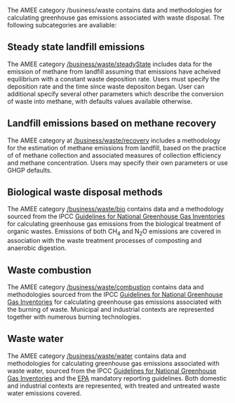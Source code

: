 The AMEE category /business/waste contains data and methodologies for
calculating greenhouse gas emissions associated with waste disposal. The
following subcategories are avaliable:

## Steady state landfill emissions

The AMEE category [/business/waste/steadyState](Waste_steady_state)
includes data for the emission of methane from landfill assuming that
emissions have acheived equilibrium with a constant waste deposition
rate. Users must specify the deposition rate and the time since waste
depositon began. User can additional specify several other parameters
which describe the conversion of waste into methane, with defaults
values available otherwise.

## Landfill emissions based on methane recovery

The AMEE category at
[/business/waste/recovery](Landfill_emissions_based_on_methane_recovery)
includes a methodology for the estimation of methane emissions from
landfill, based on the practice of of methane collection and associated
measures of collection efficiency and methane concentration. Users may
specify their own parameters or use GHGP defaults.

## Biological waste disposal methods

The AMEE category [/business/waste/bio](Biological_waste_treatment)
contains data and a methodology sourced from the IPCC [Guidelines for
National Greenhouse Gas
Inventories](http://www.ipcc-nggip.iges.or.jp/public/2006gl/pdf/5_Volume5/V5_4_Ch4_Bio_Treat.pdf)
for calculating greenhouse gas emissions from the biological treatment
of organic wastes. Emissions of both CH<sub>4</sub> and N<sub>2</sub>O emissions are
covered in association with the waste treatment processes of composting
and anaerobic digestion.

## Waste combustion

The AMEE category
[/business/waste/combustion](Combustive_waste_treatment) contains data
and methodologies sourced from the IPCC [Guidelines for National
Greenhouse Gas
Inventories](http://www.ipcc-nggip.iges.or.jp/public/2006gl/pdf/5_Volume5/V5_5_Ch5_IOB.pdf)
for calculating greenhouse gas emissions associated with the burning of
waste. Municipal and industrial contexts are represented together with
numerous burning technologies.

## Waste water

The AMEE category [/business/waste/water](Waste_water) contains data and
methodologies for calculating greenhouse gas emissions associated with
waste water, sourced from the IPCC [Guidelines for National Greenhouse
Gas
Inventories](http://www.ipcc-nggip.iges.or.jp/public/2006gl/pdf/5_Volume5/V5_6_Ch6_Wastewater.pdf)
and the
[EPA](http://www.epa.gov/climatechange/emissions/archived/downloads/tsd/TSD%20wastewater_020409.pdf)
mandatory reporting guidelines. Both domestic and industrial contexts
are represented, with treated and untreated waste water emissions
covered.
